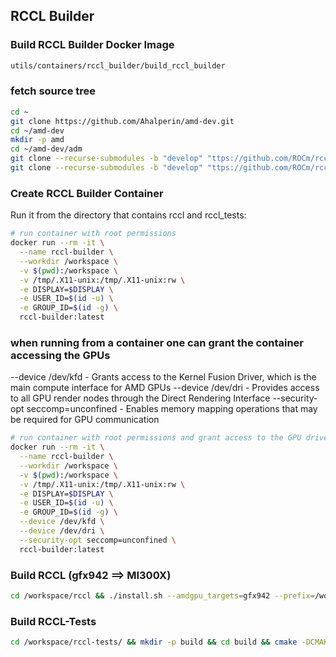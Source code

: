 ## RCCL Builder

### Build RCCL Builder Docker Image

```bash
utils/containers/rccl_builder/build_rccl_builder
```

### fetch source tree

```bash
cd ~
git clone https://github.com/Ahalperin/amd-dev.git
cd ~/amd-dev
mkdir -p amd
cd ~/amd-dev/adm
git clone --recurse-submodules -b "develop" "ttps://github.com/ROCm/rccl"
git clone --recurse-submodules -b "develop" "ttps://github.com/ROCm/rccl-tests"
```

### Create RCCL Builder Container

Run it from the directory that contains rccl and rccl_tests:

```bash
# run container with root permissions
docker run --rm -it \
  --name rccl-builder \
  --workdir /workspace \
  -v $(pwd):/workspace \
  -v /tmp/.X11-unix:/tmp/.X11-unix:rw \
  -e DISPLAY=$DISPLAY \
  -e USER_ID=$(id -u) \
  -e GROUP_ID=$(id -g) \
  rccl-builder:latest
```

### when running from a container one can grant the container accessing the GPUs
--device /dev/kfd - Grants access to the Kernel Fusion Driver, which is the main compute interface for AMD GPUs
--device /dev/dri - Provides access to all GPU render nodes through the Direct Rendering Interface
--security-opt seccomp=unconfined - Enables memory mapping operations that may be required for GPU communication

```bash
# run container with root permissions and grant access to the GPU drivers
docker run --rm -it \
  --name rccl-builder \
  --workdir /workspace \
  -v $(pwd):/workspace \
  -v /tmp/.X11-unix:/tmp/.X11-unix:rw \
  -e DISPLAY=$DISPLAY \
  -e USER_ID=$(id -u) \
  -e GROUP_ID=$(id -g) \
  --device /dev/kfd \
  --device /dev/dri \
  --security-opt seccomp=unconfined \
  rccl-builder:latest
```


### Build RCCL (gfx942 ==> MI300X)

```bash
cd /workspace/rccl && ./install.sh --amdgpu_targets=gfx942 --prefix=/workspace/rccl/install/ --tests_build
```

### Build RCCL-Tests

```bash
cd /workspace/rccl-tests/ && mkdir -p build && cd build && cmake -DCMAKE_BUILD_TYPE=Release -DUSE_MPI=ON -DCMAKE_PREFIX_PATH="/workspace/rccl/install;${MPI_INSTALL_PREFIX}" -DGPU_TARGETS=gfx942 .. && make -j6
```